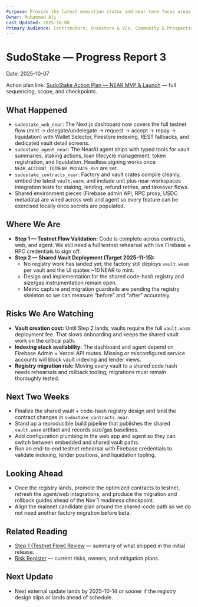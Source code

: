 ```yaml
---
Purpose: Provide the latest execution status and near-term focus areas.
Owner: Muhammed Ali
Last Updated: 2025-10-08
Primary Audience: Contributors, Investors & VCs, Community & Prospective Users
---
```


# SudoStake — Progress Report 3

Date: 2025-10-07

Action plan link: [SudoStake Action Plan — NEAR MVP & Launch](./sudostake-action-plan-near-mvp.md) — full sequencing, scope, and checkpoints.

## What Happened
- `sudostake_web_near`: The Next.js dashboard now covers the full testnet flow (mint → delegate/undelegate → request → accept → repay → liquidation) with Wallet Selector, Firestore indexing, REST fallbacks, and dedicated vault detail screens.
- `sudostake_agent_near`: The NearAI agent ships with typed tools for vault summaries, staking actions, loan lifecycle management, token registration, and liquidation. Headless signing works once `NEAR_ACCOUNT_ID`/`NEAR_PRIVATE_KEY` are set.
- `sudostake_contracts_near`: Factory and vault crates compile cleanly, embed the latest `vault.wasm`, and include unit plus near-workspaces integration tests for staking, lending, refund retries, and takeover flows.
- Shared environment pieces (Firebase admin API, RPC proxy, USDC metadata) are wired across web and agent so every feature can be exercised locally once secrets are populated.

## Where We Are
- **Step 1 — Testnet Flow Validation:** Code is complete across contracts, web, and agent. We still need a full testnet rehearsal with live Firebase + RPC credentials to sign off.
- **Step 2 — Shared Vault Deployment (Target 2025-11-15):**
  - No registry work has landed yet; the factory still deploys `vault.wasm` per vault and the UI quotes ~10 NEAR to mint.
  - Design and implementation for the shared code-hash registry and size/gas instrumentation remain open.
  - Metric capture and migration guardrails are pending the registry skeleton so we can measure “before” and “after” accurately.

## Risks We Are Watching
- **Vault creation cost:** Until Step 2 lands, vaults require the full `vault.wasm` deployment fee. That slows onboarding and keeps the shared vault work on the critical path.
- **Indexing stack availability:** The dashboard and agent depend on Firebase Admin + Vercel API routes. Missing or misconfigured service accounts will block vault indexing and lender views.
- **Registry migration risk:** Moving every vault to a shared code hash needs rehearsals and rollback tooling; migrations must remain thoroughly tested.

## Next Two Weeks
- Finalize the shared vault + code-hash registry design and land the contract changes in `sudostake_contracts_near`.
- Stand up a reproducible build pipeline that publishes the shared `vault.wasm` artifact and records size/gas baselines.
- Add configuration plumbing in the web app and agent so they can switch between embedded and shared vault paths.
- Run an end-to-end testnet rehearsal with Firebase credentials to validate indexing, lender positions, and liquidation tooling.

## Looking Ahead
- Once the registry lands, promote the optimized contracts to testnet, refresh the agent/web integrations, and produce the migration and rollback guides ahead of the Nov 1 readiness checkpoint.
- Align the mainnet candidate plan around the shared-code path so we do not need another factory migration before beta.

## Related Reading
- [Step 1 (Testnet Flow) Review](./sudostake-m1-progress.md) — summary of what shipped in the initial release.
- [Risk Register](./sudostake-risk-register.md) — current risks, owners, and mitigation plans.

## Next Update
- Next external update lands by 2025-10-14 or sooner if the registry design slips or lands ahead of schedule.
